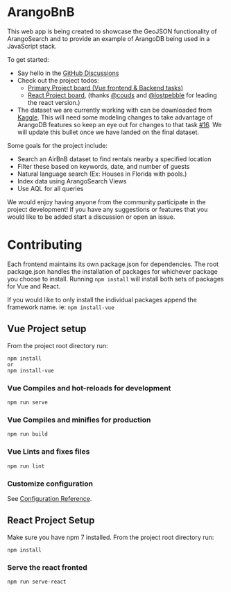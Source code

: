 # ArangoBnB
This web app is being created to showcase the GeoJSON functionality of ArangoSearch and to provide an example of ArangoDB being used in a JavaScript stack.

To get started:
* Say hello in the [GitHub Discussions](https://github.com/cw00dw0rd/ArangoBnB/discussions)
* Check out the project todos:
  * [Primary Project board (Vue frontend & Backend tasks)](https://github.com/cw00dw0rd/ArangoBnB/projects/1)
  * [React Project board](https://github.com/users/cw00dw0rd/projects/1), (thanks [@couds](https://github.com/couds) and [@lostpebble](https://github.com/lostpebble) for leading the react version.)
* The dataset we are currently working with can be downloaded from [Kaggle](https://www.kaggle.com/brittabettendorf/berlin-airbnb-data?select=listings_summary.csv). This will need some modeling changes to take advantage of ArangoDB features so keep an eye out for changes to that task [#16](https://github.com/cw00dw0rd/ArangoBnB/issues/16). We will update this bullet once we have landed on the final dataset.

Some goals for the project include:
* Search an AirBnB dataset to find rentals nearby a specified location
* Filter these based on keywords, date, and number of guests
* Natural language search (Ex: Houses in Florida with pools.)
* Index data using ArangoSearch Views
* Use AQL for all queries

We would enjoy having anyone from the community participate in the project development! 
If you have any suggestions or features that you would like to be added start a discussion or open an issue.

# Contributing 

Each frontend maintains its own package.json for dependencies. 
The root package.json handles the installation of packages for whichever package you choose to install.
Running `npm install` will install both sets of packages for Vue and React. 

If you would like to only install the individual packages append the framework name. ie: `npm install-vue`

## Vue Project setup
From the project root directory run:
```
npm install
or
npm install-vue
```

### Vue Compiles and hot-reloads for development
```
npm run serve
```

### Vue Compiles and minifies for production
```
npm run build
```

### Vue Lints and fixes files
```
npm run lint
```

### Customize configuration
See [Configuration Reference](https://cli.vuejs.org/config/).

## React Project Setup
Make sure you have npm 7 installed. From the project root directory run:
```
npm install
```

### Serve the react fronted
```
npm run serve-react
```
